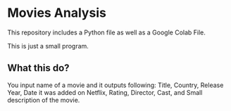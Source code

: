 # Movies Analysis

This repository includes a Python file as well as a Google Colab File.

This is just a small program.

## What this do?
  You input name of a movie and it outputs following:
    Title,
    Country,
    Release Year,
    Date it was added on Netflix,
    Rating,
    Director,
    Cast, 
    and Small description of the movie.

